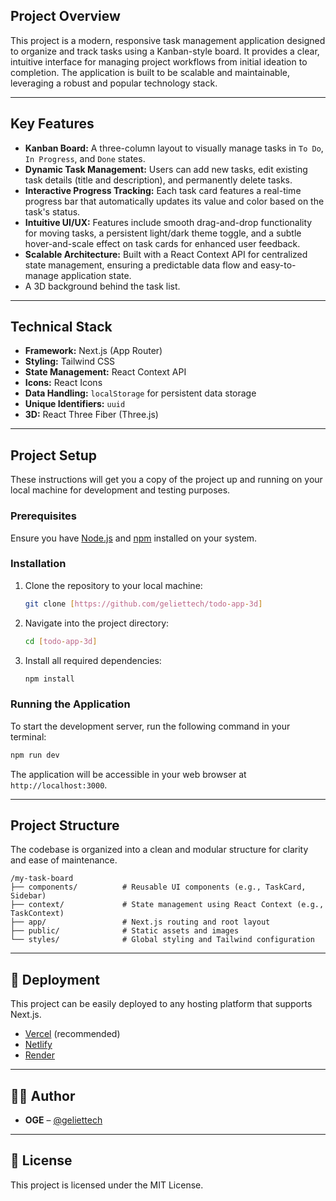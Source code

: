 ## Project Overview

This project is a modern, responsive task management application designed to organize and track tasks using a Kanban-style board. It provides a clear, intuitive interface for managing project workflows from initial ideation to completion. The application is built to be scalable and maintainable, leveraging a robust and popular technology stack.

-----

## Key Features

  * **Kanban Board:** A three-column layout to visually manage tasks in `To Do`, `In Progress`, and `Done` states.
  * **Dynamic Task Management:** Users can add new tasks, edit existing task details (title and description), and permanently delete tasks.
  * **Interactive Progress Tracking:** Each task card features a real-time progress bar that automatically updates its value and color based on the task's status.
  * **Intuitive UI/UX:** Features include smooth drag-and-drop functionality for moving tasks, a persistent light/dark theme toggle, and a subtle hover-and-scale effect on task cards for enhanced user feedback.
  * **Scalable Architecture:** Built with a React Context API for centralized state management, ensuring a predictable data flow and easy-to-manage application state.
  * A 3D background behind the task list. 

-----

## Technical Stack

  * **Framework:** Next.js (App Router) 
  * **Styling:** Tailwind CSS
  * **State Management:** React Context API
  * **Icons:** React Icons
  * **Data Handling:** `localStorage` for persistent data storage
  * **Unique Identifiers:** `uuid`
  * **3D:** React Three Fiber (Three.js)

-----

## Project Setup

These instructions will get you a copy of the project up and running on your local machine for development and testing purposes.

### Prerequisites

Ensure you have [Node.js](https://nodejs.org/) and [npm](https://www.npmjs.com/) installed on your system.

### Installation

1.  Clone the repository to your local machine:
    ```bash
    git clone [https://github.com/geliettech/todo-app-3d]
    ```
2.  Navigate into the project directory:
    ```bash
    cd [todo-app-3d]
    ```
3.  Install all required dependencies:
    ```bash
    npm install
    ```

### Running the Application

To start the development server, run the following command in your terminal:

```bash
npm run dev
```

The application will be accessible in your web browser at `http://localhost:3000`.

-----

## Project Structure

The codebase is organized into a clean and modular structure for clarity and ease of maintenance.

```
/my-task-board
├── components/          # Reusable UI components (e.g., TaskCard, Sidebar)
├── context/             # State management using React Context (e.g., TaskContext)
├── app/                 # Next.js routing and root layout
├── public/              # Static assets and images
└── styles/              # Global styling and Tailwind configuration
```

-----

## 🚀 Deployment

This project can be easily deployed to any hosting platform that supports Next.js.

  * [Vercel](https://vercel.com/) (recommended)
  * [Netlify](https://www.netlify.com/)
  * [Render](https://render.com/)

-----

## 👨‍💻 Author

  * **OGE** – [@geliettech](https://github.com/geliettech)

-----

## 📜 License

This project is licensed under the MIT License.

```
```